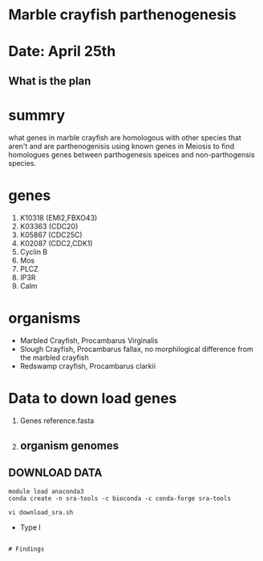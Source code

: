 # Marble crayfish parthenogenesis
# Date: April 25th

## What is the plan
# summry
what genes in marble crayfish are homologous with other species that aren't and are parthenogenisis using known genes in Meiosis to find homologues genes between parthogenesis speices and non-parthogensis species. 
# genes 
  1. K10318 (EMI2,FBXO43)
  2. K03363 (CDC20)
  3. K05867 (CDC25C)
  4. K02087 (CDC2,CDK1)
  5. Cyclin B
  6. Mos
  7. PLCZ
  8. IP3R
  9. Calm
# organisms
 - Marbled Crayfish, Procambarus Virginalis
 - Slough Crayfish, Procambarus fallax, no morphilogical difference from the marbled crayfish
 - Redswamp crayfish, Procambarus clarkii
# Data to down load genes
1. Genes
   reference.fasta
2. organism genomes
   -
## DOWNLOAD DATA
```
module load anaconda3
conda create -n sra-tools -c bioconda -c conda-forge sra-tools
```


```
vi download_sra.sh
```
- Type I
```

# Findings
